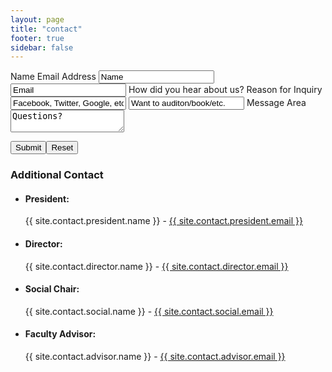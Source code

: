 ```yaml
---
layout: page
title: "contact"
footer: true
sidebar: false
---
```


<div class="grid">
  <div id="contact-div" class="col-2-3 grid">
    <form name="contactUsForm" action="confirm_contact" onsubmit="return validateForm();" method="post">
      <label for="name" class="col-1-2">Name</label>
      <label for="email" class="col-1-2">Email Address</label>
      <input type="text" name="name" value="Name" onclick="this.value='';" onfocus="this.select()" onblur="this.value=!this.value?'Name':this.value;" class="col-1-2" />
      <input type="text" name="email" value="Email" onclick="this.value='';" onfocus="this.select()" onblur="this.value=!this.value?'Email':this.value;" class="col-1-2" />
      <label for="social" class="col-1-2">How did you hear about us?</label>
      <label for="reason" class="col-1-2">Reason for Inquiry</label>
      <input type="text" name="social" value="Facebook, Twitter, Google, etc." onclick="this.value='';" onfocus="this.select()" onblur="this.value=!this.value?'Facebook, Twitter, Google, etc.':this.value;" class="col-1-2" />
      <input type="text" name="reason" value="Want to auditon/book/etc." onclick="this.value='';" onfocus="this.select()" onblur="this.value=!this.value?'Want to auditon/book/etc.':this.value;" class="col-1-2" />
      <label for="question" class="col-1-1">Message Area</label>
      <textarea name="question" onclick="this.value='';" onfocus="this.select()" onblur="this.value=!this.value?'Questions?':this.value;" class="col-1-1">Questions?</textarea>
      <p class="col-1-1"><button type="submit">Submit</button><button type="reset">Reset</button></p>
    </form>
  </div>

  <aside id="more-contact" class="side col-1-3">
    <h3>Additional Contact</h3>
    <ul>
      <li><h4>President:</h4>{{ site.contact.president.name }} - <a href="mailto:{{ site.contact.president.email }}">{{ site.contact.president.email }}</a></li>
      <li><h4>Director:</h4>{{ site.contact.director.name }} - <a href="mailto:{{ site.contact.director.email }}">{{ site.contact.director.email }}</a></li>
      <li><h4>Social Chair:</h4>{{ site.contact.social.name }} - <a href="mailto:{{ site.contact.social.email }}">{{ site.contact.social.email }}</a></li>
      <li><h4>Faculty Advisor:</h4>{{ site.contact.advisor.name }} - <a href="mailto:{{ site.contact.advisor.email }}">{{ site.contact.advisor.email }}</a></li>
    </ul>
  </aside>
</div>
